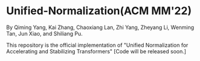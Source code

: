 # Unified-Normalization(ACM MM'22)
By Qiming Yang, Kai Zhang, Chaoxiang Lan, Zhi Yang, Zheyang Li, Wenming Tan, Jun Xiao, and Shiliang Pu. 

This repository is the official implementation of "Unified Normalization for Accelerating and Stabilizing Transformers" [Code will be released soon.]
